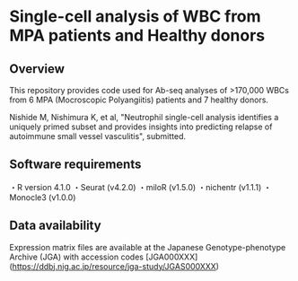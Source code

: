 # Single-cell analysis of WBC from MPA patients and Healthy donors

## Overview
This repository provides code used for Ab-seq analyses of >170,000 WBCs from 6 MPA (Mocroscopic Polyangiitis) patients and 7 healthy donors.

Nishide M, Nishimura K, et al, "Neutrophil single-cell analysis identifies a uniquely primed subset and provides insights into predicting relapse of autoimmune small vessel vasculitis", submitted. 

## Software requirements
・R version 4.1.0
・Seurat (v4.2.0)
・miloR (v1.5.0)
・nichentr (v1.1.1)
・Monocle3 (v1.0.0)

## Data availability
Expression matrix files are available at the Japanese Genotype-phenotype Archive (JGA) with accession codes [JGA000XXX]
(https://ddbj.nig.ac.jp/resource/jga-study/JGAS000XXX)
